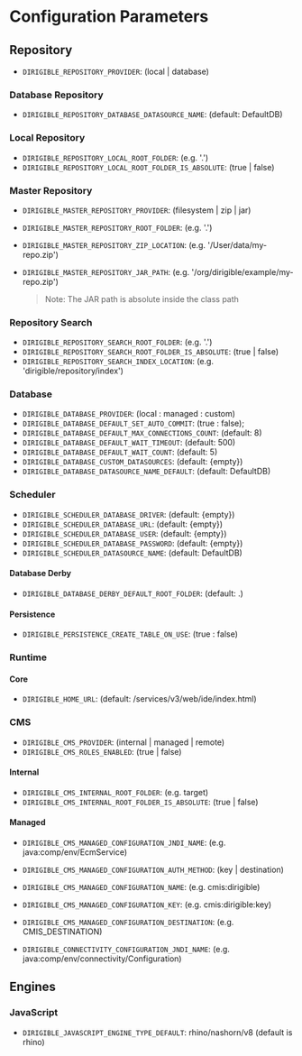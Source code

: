 # Configuration Parameters

## Repository

- `DIRIGIBLE_REPOSITORY_PROVIDER`: (local | database)

### Database Repository

- `DIRIGIBLE_REPOSITORY_DATABASE_DATASOURCE_NAME`: (default: DefaultDB)

### Local Repository

- `DIRIGIBLE_REPOSITORY_LOCAL_ROOT_FOLDER`: (e.g. '.')
- `DIRIGIBLE_REPOSITORY_LOCAL_ROOT_FOLDER_IS_ABSOLUTE`: (true | false)

### Master Repository

- `DIRIGIBLE_MASTER_REPOSITORY_PROVIDER`: (filesystem | zip | jar)
- `DIRIGIBLE_MASTER_REPOSITORY_ROOT_FOLDER`: (e.g. '.')
- `DIRIGIBLE_MASTER_REPOSITORY_ZIP_LOCATION`: (e.g. '/User/data/my-repo.zip')
- `DIRIGIBLE_MASTER_REPOSITORY_JAR_PATH`: (e.g. '/org/dirigible/example/my-repo.zip')

  > Note: The JAR path is absolute inside the class path

### Repository Search

- `DIRIGIBLE_REPOSITORY_SEARCH_ROOT_FOLDER`: (e.g. '.')
- `DIRIGIBLE_REPOSITORY_SEARCH_ROOT_FOLDER_IS_ABSOLUTE`: (true | false)
- `DIRIGIBLE_REPOSITORY_SEARCH_INDEX_LOCATION`: (e.g. 'dirigible/repository/index')

### Database

- `DIRIGIBLE_DATABASE_PROVIDER`: (local : managed : custom)
- `DIRIGIBLE_DATABASE_DEFAULT_SET_AUTO_COMMIT`: (true : false);
- `DIRIGIBLE_DATABASE_DEFAULT_MAX_CONNECTIONS_COUNT`: (default: 8)
- `DIRIGIBLE_DATABASE_DEFAULT_WAIT_TIMEOUT`: (default: 500)
- `DIRIGIBLE_DATABASE_DEFAULT_WAIT_COUNT`: (default: 5)
- `DIRIGIBLE_DATABASE_CUSTOM_DATASOURCES`: (default: {empty})
- `DIRIGIBLE_DATABASE_DATASOURCE_NAME_DEFAULT`: (default: DefaultDB)

### Scheduler
- `DIRIGIBLE_SCHEDULER_DATABASE_DRIVER`: (default: {empty})
- `DIRIGIBLE_SCHEDULER_DATABASE_URL`: (default: {empty})
- `DIRIGIBLE_SCHEDULER_DATABASE_USER`: (default: {empty})
- `DIRIGIBLE_SCHEDULER_DATABASE_PASSWORD`: (default: {empty})
- `DIRIGIBLE_SCHEDULER_DATASOURCE_NAME`: (default: DefaultDB)

#### Database Derby

- `DIRIGIBLE_DATABASE_DERBY_DEFAULT_ROOT_FOLDER`: (default: .)

#### Persistence

- `DIRIGIBLE_PERSISTENCE_CREATE_TABLE_ON_USE`: (true : false)

### Runtime

#### Core

- `DIRIGIBLE_HOME_URL`: (default: /services/v3/web/ide/index.html)

### CMS

- `DIRIGIBLE_CMS_PROVIDER`: (internal | managed | remote)
- `DIRIGIBLE_CMS_ROLES_ENABLED`: (true | false)

#### Internal

- `DIRIGIBLE_CMS_INTERNAL_ROOT_FOLDER`: (e.g. target)
- `DIRIGIBLE_CMS_INTERNAL_ROOT_FOLDER_IS_ABSOLUTE`: (true | false)

#### Managed

- `DIRIGIBLE_CMS_MANAGED_CONFIGURATION_JNDI_NAME`: (e.g. java:comp/env/EcmService)
- `DIRIGIBLE_CMS_MANAGED_CONFIGURATION_AUTH_METHOD`: (key | destination)
- `DIRIGIBLE_CMS_MANAGED_CONFIGURATION_NAME`: (e.g. cmis:dirigible)
- `DIRIGIBLE_CMS_MANAGED_CONFIGURATION_KEY`: (e.g. cmis:dirigible:key)
- `DIRIGIBLE_CMS_MANAGED_CONFIGURATION_DESTINATION`: (e.g. CMIS_DESTINATION)

- `DIRIGIBLE_CONNECTIVITY_CONFIGURATION_JNDI_NAME`: (e.g. java:comp/env/connectivity/Configuration)
 

## Engines

### JavaScript

 - `DIRIGIBLE_JAVASCRIPT_ENGINE_TYPE_DEFAULT`: rhino/nashorn/v8 (default is rhino)
 

